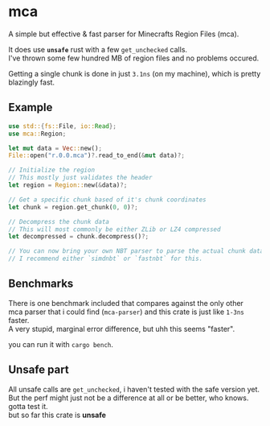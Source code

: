 # mca

A simple but effective & fast parser for Minecrafts Region Files (mca).

It does use **`unsafe`** rust with a few `get_unchecked` calls.  
I've thrown some few hundred MB of region files and no problems occured.

Getting a single chunk is done in just `3.1ns` (on my machine), which is pretty blazingly fast.

## Example

```rust
use std::{fs::File, io::Read};
use mca::Region;

let mut data = Vec::new();
File::open("r.0.0.mca")?.read_to_end(&mut data)?;

// Initialize the region
// This mostly just validates the header
let region = Region::new(&data)?;

// Get a specific chunk based of it's chunk coordinates
let chunk = region.get_chunk(0, 0)?;

// Decompress the chunk data
// This will most commonly be either ZLib or LZ4 compressed
let decompressed = chunk.decompress()?;

// You can now bring your own NBT parser to parse the actual chunk data here
// I recommend either `simdnbt` or `fastnbt` for this.
```

## Benchmarks

There is one benchmark included that compares against the only other  
mca parser that i could find (`mca-parser`) and this crate is just like `1-3ns` faster.  
A very stupid, marginal error difference, but uhh this seems "faster".

you can run it with `cargo bench`.

## Unsafe part

All unsafe calls are `get_unchecked`, i haven't tested with the safe version yet.  
But the perf might just not be a difference at all or be better, who knows. gotta test it.  
but so far this crate is **unsafe**